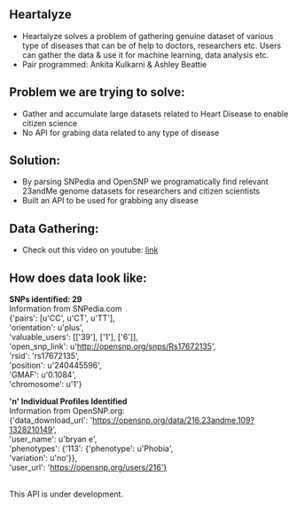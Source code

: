 Heartalyze
----------
 - Heartalyze solves a problem of gathering genuine dataset of various type of diseases that can be of help to doctors, researchers etc. Users can gather the data & use it for machine learning, data analysis etc.
 - Pair programmed: Ankita Kulkarni & Ashley Beattie

<b>Problem we are trying to solve:</b>
----------------------------------
- Gather and accumulate large datasets related to Heart Disease to enable citizen science
- No API for grabing data related to any type of disease

<b>Solution:</b>
-----------------
- By parsing SNPedia and OpenSNP we programatically find relevant 23andMe genome datasets for researchers and citizen scientists
- Built an API to be used for grabbing any disease

<b>Data Gathering:</b>
------------------------
- Check out this video on youtube: <a href="https://www.youtube.com/watch?v=PdIP0BoD5vw" target="_blank">link</a>

<b>How does data look like:</b>
-------------------------------

<b>SNPs identified: 29</b><br>
Information from SNPedia.com         
{'pairs': [u'CC', u'CT', u'TT'], <br> 
'orientation': u'plus', <br> 
'valuable_users': [['39'], ['1'], ['6']], <br> 
'open_snp_link': u'http://opensnp.org/snps/Rs17672135', <br> 
'rsid': 'rs17672135', <br> 
'position': u'240445596', <br> 
'GMAF': u'0.1084', <br> 
'chromosome': u'1'}<br> 

<b>'n' Individual Profiles Identified</b><br>
Information from OpenSNP.org:<br>
{'data_download_url': 'https://opensnp.org/data/216.23andme.109?1328210149', <br> 
'user_name': u'bryan e', <br> 
'phenotypes': {'113': {'phenotype': u'Phobia', <br> 
                      'variation': u'no'}}, <br> 
'user_url': 'https://opensnp.org/users/216'} <br> 


<br>
This API is under development.



